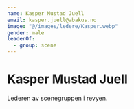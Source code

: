 ```yaml
---
name: Kasper Mustad Juell
email: kasper.juell@abakus.no
image: "@/images/ledere/Kasper.webp"
gender: male
leaderOf:
  - group: scene
---
```


# Kasper Mustad Juell

Lederen av scenegruppen i revyen.
